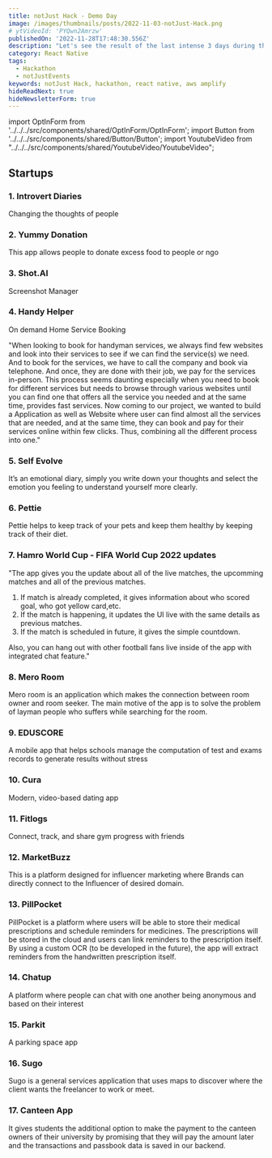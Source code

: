 ```yaml
---
title: notJust Hack - Demo Day
image: /images/thumbnails/posts/2022-11-03-notJust-Hack.png
# ytVideoId: 'PYQwn2Amrzw'
publishedOn: '2022-11-28T17:48:30.556Z'
description: "Let's see the result of the last intense 3 days during the notJust Hack events. 17 Projects will pitch their ideas and compete for the prizes"
category: React Native
tags:
  - Hackathon
  - notJustEvents
keywords: notJust Hack, hackathon, react native, aws amplify
hideReadNext: true
hideNewsletterForm: true
---
```


import OptInForm from '../../../src/components/shared/OptInForm/OptInForm';
import Button from '../../../src/components/shared/Button/Button';
import YoutubeVideo from "../../../src/components/shared/YoutubeVideo/YoutubeVideo";

## Startups

### 1. Introvert Diaries

Changing the thoughts of people

<YoutubeVideo id="3p35Wzip0lM" title="Introvert Diaries" />

### 2. Yummy Donation

This app allows people to donate excess food to people or ngo
<YoutubeVideo id="TGwDvcyVnIY" title="Yummy Donation" />

### 3. Shot.AI

Screenshot Manager
<YoutubeVideo id="Ey7Gxm35i04" title="Shot.AI" />

### 4. Handy Helper

On demand Home Service Booking

"When looking to book for handyman services, we always find few websites and look into their services to see if we can find the service(s) we need. And to book for the services, we have to call the company and book via telephone. And once, they are done with their job, we pay for the services in-person. This process seems daunting especially when you need to book for different services but needs to browse through various websites until you can find one that offers all the service you needed and at the same time, provides fast services. Now coming to our project, we wanted to build a Application as well as Website where user can find almost all the services that are needed, and at the same time, they can book and pay for their services online within few clicks. Thus, combining all the different process into one."

<YoutubeVideo id="pek13ezIccc" title="Handy Helper" />

### 5. Self Evolve

It’s an emotional diary, simply you write down your thoughts and select the emotion you feeling to understand yourself more clearly.

<YoutubeVideo id="jeM6Kkp9qzQ" title="Self Evolve" />

### 6. Pettie

Pettie helps to keep track of your pets and keep them healthy by keeping track of their diet.
<YoutubeVideo id="Gws9zrzC1qY" title="Pettie" />

### 7. Hamro World Cup - FIFA World Cup 2022 updates

"The app gives you the update about all of the live matches, the upcomming matches and all of the previous matches.

1. If match is already completed, it gives information about who scored goal, who got yellow card,etc.
2. If the match is happening, it updates the UI live with the same details as previous matches.
3. If the match is scheduled in future, it gives the simple countdown.

Also, you can hang out with other football fans live inside of the app with integrated chat feature."

<YoutubeVideo id="oSMqk6b3-9A" title="Hamro World Cup" />

### 8. Mero Room

Mero room is an application which makes the connection between room owner and room seeker. The main motive of the app is to solve the problem of layman people who suffers while searching for the room.

<YoutubeVideo id="0GYYh3aouFI" title="Mero Room" />

### 9. EDUSCORE

A mobile app that helps schools manage the computation of test and exams records to generate results without stress

<YoutubeVideo id="ZLPUd6oGKYA" title="EDUSCORE" />

### 10. Cura

Modern, video-based dating app
<YoutubeVideo id="qLiYa4tHsN0" title="Cura" />

### 11. Fitlogs

Connect, track, and share gym progress with friends
<YoutubeVideo id="1oQEj1SUwdM" title="Fitlogs" />

### 12. MarketBuzz

This is a platform designed for influencer marketing where Brands can directly connect to the Influencer of desired domain.
<YoutubeVideo id="viTOyHNWW2w" title="MarketBuzz" />

### 13. PillPocket

PillPocket is a platform where users will be able to store their medical prescriptions and schedule reminders for medicines. The prescriptions will be stored in the cloud and users can link reminders to the prescription itself. By using a custom OCR (to be developed in the future), the app will extract reminders from the handwritten prescription itself.
<YoutubeVideo id="MjIeqxTIYN0" title="PillPocket" />

### 14. Chatup

A platform where people can chat with one another being anonymous and based on their interest

<YoutubeVideo id="l4LuT027c5Q" title="Chatup" />

### 15. Parkit

A parking space app
<YoutubeVideo id="1zgllP7bbJI" title="Parkit" />

### 16. Sugo

Sugo is a general services application that uses maps to discover where the client wants the freelancer to work or meet.
<YoutubeVideo id="7DMmUks-mVo" title="Sugo" />

### 17. Canteen App

It gives students the additional option to make the payment to the canteen owners of their university by promising that they will pay the amount later and the transactions and passbook data is saved in our backend.

<YoutubeVideo id="3F1XQZTKKPA" title="Canteen App" />
